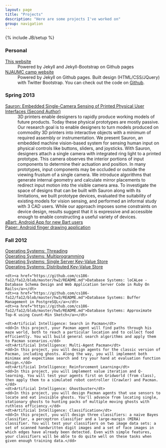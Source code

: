 ```yaml
---
layout: page
title: "Projects"
description: "Here are some projects I've worked on"
group: navigation
---
```

{% include JB/setup %}

<h3>Personal</h3>
<dl class="inline">
	<dt><a href="//github.com/calling/calling.github.com">This website</a></dt>
	<dd>Powered by Jekyll and Jekyll-Bootstrap on Github pages</dd>
	<dt><a href="//njaumc.github.com">NJAUMC camp website</a></dt>
	<dd>Powered by Jekyll on Github pages. Built design (HTML/CSS/JQuery) with Twitter Bootstrap. You can check out the code on <a href="//github.com/njaumc/njaumc.github.com">Github</a>.</dd>
</dl>

<h3>Spring 2013</h3>
<dl class="inline>">
	<dt><a href="http://www.eecs.berkeley.edu/Pubs/TechRpts/2013/EECS-2013-28.html">Sauron: Embedded Single-Camera Sensing of Printed Physical User Interfaces (Second Author)</a></dt>
	<dd>3D printers enable designers to rapidly produce working models of future products. Today these physical prototypes are mostly passive. Our research goal is to enable designers to turn models produced on commodity 3D printers into interactive objects with a minimum of required assembly or instrumentation. We present Sauron, an embedded machine vision-based system for sensing human input on physical controls like buttons, sliders, and joysticks. With Sauron, designers attach a single camera with integrated ring light to a printed prototype. This camera observes the interior portions of input components to determine their actuation and position. In many prototypes, input components may be occluded or outside the viewing frustum of a single camera. We introduce algorithms that generate internal geometry and calculate mirror placements to redirect input motion into the visible camera area. To investigate the space of designs that can be built with Sauron along with its limitations, we built prototype devices, evaluated the suitability of existing models for vision sensing, and performed an informal study with 3 CAD users. While our approach imposes some constraints on device design, results suggest that it is expressive and accessible enough to enable constructing a useful variety of devices.</dd>
	<dt><a href="http://husk.eecs.berkeley.edu/courses/cs160-sp13/index.php/ProgrammingAssignment3-Colin_Chang">aBart: Android App for new Bart users</a></dt>
	<dt><a href="http://husk.eecs.berkeley.edu/courses/cs160-sp13/index.php/ProgrammingAssignment2-Colin_Chang">Paper: Android finger drawing application</a></dt>
</dl>
<h3>Fall 2012</h3>
<dl class="inline>">
	<dt><a href="http://www-inst.eecs.berkeley.edu/~cs162/fa12/Nachos/phase1.html">Operating Systems: Threading</a></dt>
	<dt><a href="http://www-inst.eecs.berkeley.edu/~cs162/fa12/Nachos/phase2.html">Operating Systems: Multiprogramming</a></dt>
	<dt><a href="http://www-inst.eecs.berkeley.edu/~cs162/fa12/phase3.html">Operating Systems: Single Server Key-Value Store</a></dt>
	<dt><a href="http://www-inst.eecs.berkeley.edu/~cs162/fa12/phase4.html">Operating Systems: Distributed Key-Value Store</a></dt>
	
	<dt><a href="https://github.com/cs186-fa12/fa12/blob/master/hw2/README.md">Database Systems: loCALee - Database Schema Design and Web Application Server Code in Ruby On Rails</a></dt>
	<dt><a href="https://github.com/cs186-fa12/fa12/blob/master/hw3/README.md">Database Systems: Buffer Management in PostgreSQL</a></dt>
	<dt><a href="https://github.com/cs186-fa12/fa12/blob/master/hw5/README.md">Database Systems: Approximate Top-K using Count-Min Sketch</a></dt>

	<dt>Artificial Intelligence: Search in Pacman</dt>
	<dd>In this project, your Pacman agent will find paths through his maze world, both to reach a particular location and to collect food efficiently. You will build general search algorithms and apply them to Pacman scenarios.</dd>
	<dt>Artificial Intelligence: Multi-Agent Pacman</dt>
	<dd>In this project, you will design agents for the classic version of Pacman, including ghosts. Along the way, you will implement both minimax and expectimax search and try your hand at evaluation function design.</dd>
	<dt>Artificial Intelligence: Reinforcement Learning</dt>
	<dd>In this project, you will implement value iteration and Q-learning. You will test your agents first on Gridworld (from class), then apply them to a simulated robot controller (Crawler) and Pacman.</dd>
	<dt>Artificial Intelligence: Ghostbuster</dt>
	<dd>In this project, you will design Pacman agents that use sensors to locate and eat invisible ghosts. You'll advance from locating single, stationary ghosts to hunting packs of multiple moving ghosts with ruthless efficiency.</dd>
	<dt>Artificial Intelligence: Classification</dt>
	<dd>In this project, you will design three classifiers: a naive Bayes classifier, a perceptron classifier and a large-margin (MIRA) classifier. You will test your classifiers on two image data sets: a set of scanned handwritten digit images and a set of face images in which edges have already been detected. Even with simple features, your classifiers will be able to do quite well on these tasks when given enough training data.</dd>
</dl>